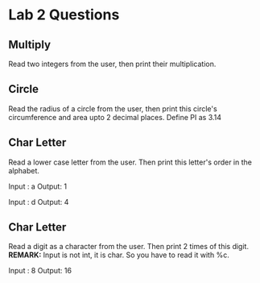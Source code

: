 # Lab 2 Questions

## Multiply
Read two integers from the user, then print their multiplication.

## Circle
Read the radius of a circle from the user, then print this circle's circumference and area upto 2 decimal places. 
Define PI as 3.14

## Char Letter
Read a lower case letter from the user. Then print this letter's order in the alphabet.

Input : a
Output: 1
 
Input : d
Output: 4

## Char Letter
Read a digit as a character from the user. Then print 2 times of this digit.
**REMARK:** Input is not int, it is char. So you have to read it with %c.

Input : 8
Output: 16